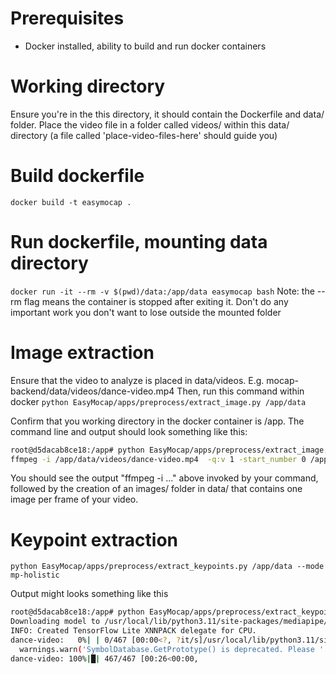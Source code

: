 # Prerequisites

- Docker installed, ability to build and run docker containers

# Working directory

Ensure you're in the this directory, it should contain the Dockerfile and data/ folder. Place the video file in a folder called videos/ within this data/ directory (a file called 'place-video-files-here' should guide you)

# Build dockerfile

`docker build -t easymocap .`

# Run dockerfile, mounting data directory

`docker run -it --rm -v $(pwd)/data:/app/data easymocap bash`
Note: the --rm flag means the container is stopped after exiting it. Don't do any important work you don't want to lose outside the mounted folder

# Image extraction

Ensure that the video to analyze is placed in data/videos. E.g. mocap-backend/data/videos/dance-video.mp4
Then, run this command within docker
`python EasyMocap/apps/preprocess/extract_image.py /app/data`

Confirm that you working directory in the docker container is /app. The command line and output should look something like this:

```bash
root@d5dacab8ce18:/app# python EasyMocap/apps/preprocess/extract_image.py /app/data
ffmpeg -i /app/data/videos/dance-video.mp4  -q:v 1 -start_number 0 /app/data/images/dance-video/%06d.jpg -loglevel quiet
```

You should see the output "ffmpeg -i ..." above invoked by your command, followed by the creation of an images/ folder in data/ that contains one image per frame of your video.

# Keypoint extraction

`python EasyMocap/apps/preprocess/extract_keypoints.py /app/data --mode mp-holistic`

Output might looks something like this

```bash
root@d5dacab8ce18:/app# python EasyMocap/apps/preprocess/extract_keypoints.py /app/data --mode mp-holistic
Downloading model to /usr/local/lib/python3.11/site-packages/mediapipe/modules/pose_landmark/pose_landmark_heavy.tflite
INFO: Created TensorFlow Lite XNNPACK delegate for CPU.
dance-video:   0%| | 0/467 [00:00<?, ?it/s]/usr/local/lib/python3.11/site-packages/google/protobuf/symbol_database.py:55: UserWarning: SymbolDatabase.GetPrototype() is deprecated. Please use message_factory.GetMessageClass() instead. SymbolDatabase.GetPrototype() will be removed soon.
  warnings.warn('SymbolDatabase.GetPrototype() is deprecated. Please '
dance-video: 100%|█| 467/467 [00:26<00:00,
```
